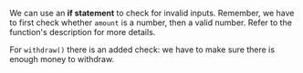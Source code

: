 <!--title={Checking invalid inputs}-->

<!--badges={Python:37,Software Engineering:21}-->

<!--concepts={IfStatements.mdx, BooleanOperators.mdx, Casting.mdx, PrintStatements.mdx, Tuples.mdx}-->

We can use an **if statement** to check for invalid inputs. Remember, we have to first check whether `amount` is a number, then a valid number. Refer to the function's description for more details.

For `withdraw()` there is an added check: we have to make sure there is enough money to withdraw. 